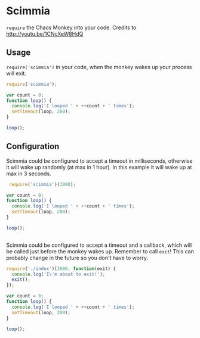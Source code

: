 # Scimmia

`require` the Chaos Monkey into your code.
Credits to http://youtu.be/1CNcXeW8HdQ

## Usage

`require('scimmia')` in your code, when the monkey wakes up your process will exit.

```javascript
require('scimmia');

var count = 0;
function loop() {
  console.log('I looped ' + ++count + ' times');
  setTimeout(loop, 200);
}

loop();

```

## Configuration

Scimmia could be configured to accept a timeout in milliseconds, otherwise it will wake up
randomly (at max in 1 hour). In this example it will wake up at max in 3 seconds.

```javascript
 require('scimmia')(3000);

var count = 0;
function loop() {
  console.log('I looped ' + ++count + ' times');
  setTimeout(loop, 200);
}

loop();
  
```

Scimmia could be configured to accept a timeout and a callback, which will be called just before
the monkey wakes up. Remember to call `exit`! This can probably change in the future so you don't
have to worry.

```javascript
require('./index')(3000, function(exit) {
  console.log('I\'m about to exit!');
  exit();
});

var count = 0;
function loop() {
  console.log('I looped ' + ++count + ' times');
  setTimeout(loop, 200);
}

loop();

```